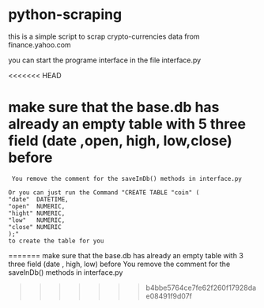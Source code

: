 # python-scraping
this is a simple script to scrap crypto-currencies data from finance.yahoo.com

 you can start the programe interface in the file interface.py

<<<<<<< HEAD
# make sure that the base.db has already an empty table with 5 three field (date ,open, high, low,close) before 
     You remove the comment for the saveInDb() methods in interface.py

    Or you can just run the Command "CREATE TABLE "coin" (
	"date"	DATETIME,
	"open"	NUMERIC,
	"hight"	NUMERIC,
	"low"	NUMERIC,
	"close"	NUMERIC
    );"
    to create the table for you
=======
 make sure that the base.db has already an empty table with 3 three field (date , high, low) before 
You remove the comment for the saveInDb() methods in interface.py
>>>>>>> b4bbe5764ce7fe62f260f17928dae08491f9d07f
